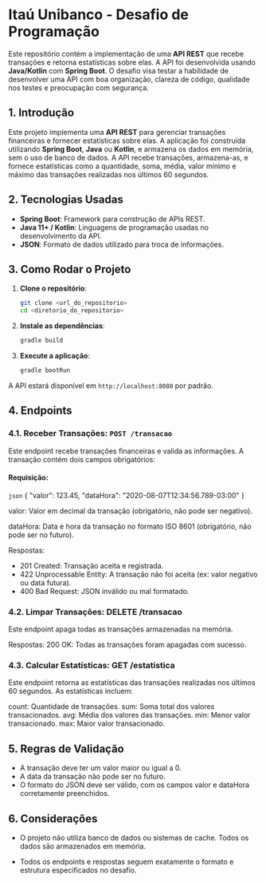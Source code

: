 # Itaú Unibanco - Desafio de Programação

Este repositório contém a implementação de uma **API REST** que recebe transações e retorna estatísticas sobre elas. A API foi desenvolvida usando **Java/Kotlin** com **Spring Boot**. O desafio visa testar a habilidade de desenvolver uma API com boa organização, clareza de código, qualidade nos testes e preocupação com segurança.

## 1. Introdução

Este projeto implementa uma **API REST** para gerenciar transações financeiras e fornecer estatísticas sobre elas. A aplicação foi construída utilizando **Spring Boot**, **Java** ou **Kotlin**, e armazena os dados em memória, sem o uso de banco de dados. A API recebe transações, armazena-as, e fornece estatísticas como a quantidade, soma, média, valor mínimo e máximo das transações realizadas nos últimos 60 segundos.

## 2. Tecnologias Usadas

- **Spring Boot**: Framework para construção de APIs REST.
- **Java 11+ / Kotlin**: Linguagens de programação usadas no desenvolvimento da API.
- **JSON**: Formato de dados utilizado para troca de informações.

## 3. Como Rodar o Projeto

1. **Clone o repositório**:
    ```bash
    git clone <url_do_repositorio>
    cd <diretorio_do_repositorio>
    ```

2. **Instale as dependências**:
    ```bash
    gradle build
    ```

3. **Execute a aplicação**:
    ```bash
    gradle bootRun
    ```

A API estará disponível em `http://localhost:8080` por padrão.

## 4. Endpoints

### 4.1. Receber Transações: `POST /transacao`

Este endpoint recebe transações financeiras e valida as informações. A transação contém dois campos obrigatórios:

#### Requisição:
```json```
{
    "valor": 123.45,
    "dataHora": "2020-08-07T12:34:56.789-03:00"
}

valor: Valor em decimal da transação (obrigatório, não pode ser negativo).

dataHora: Data e hora da transação no formato ISO 8601 (obrigatório, não pode ser no futuro).

Respostas:
 - 201 Created: Transação aceita e registrada.
 - 422 Unprocessable Entity: A transação não foi aceita (ex: valor negativo ou data futura).
 - 400 Bad Request: JSON inválido ou mal formatado.

### 4.2. Limpar Transações: DELETE /transacao

Este endpoint apaga todas as transações armazenadas na memória.

Respostas:
200 OK: Todas as transações foram apagadas com sucesso.

### 4.3. Calcular Estatísticas: GET /estatistica
Este endpoint retorna as estatísticas das transações realizadas nos últimos 60 segundos. As estatísticas incluem:

count: Quantidade de transações.
sum: Soma total dos valores transacionados.
avg: Média dos valores das transações.
min: Menor valor transacionado.
max: Maior valor transacionado.

## 5. Regras de Validação

 - A transação deve ter um valor maior ou igual a 0.
 - A data da transação não pode ser no futuro.
 - O formato do JSON deve ser válido, com os campos valor e dataHora corretamente preenchidos.

## 6. Considerações
 - O projeto não utiliza banco de dados ou sistemas de cache. Todos os dados são armazenados em memória.

 - Todos os endpoints e respostas seguem exatamente o formato e estrutura especificados no desafio.


